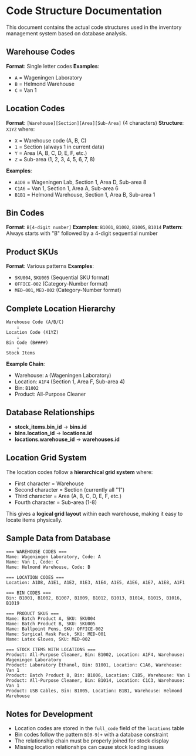 # Code Structure Documentation

This document contains the actual code structures used in the inventory management system based on database analysis.

## Warehouse Codes
**Format**: Single letter codes
**Examples**: 
- `A` = Wageningen Laboratory
- `B` = Helmond Warehouse  
- `C` = Van 1

## Location Codes
**Format**: `[Warehouse][Section][Area][Sub-Area]` (4 characters)
**Structure**: `X1YZ` where:
- `X` = Warehouse code (A, B, C)
- `1` = Section (always 1 in current data)
- `Y` = Area (A, B, C, D, E, F, etc.)
- `Z` = Sub-area (1, 2, 3, 4, 5, 6, 7, 8)

**Examples**:
- `A1D8` = Wageningen Lab, Section 1, Area D, Sub-area 8
- `C1A6` = Van 1, Section 1, Area A, Sub-area 6
- `B1B1` = Helmond Warehouse, Section 1, Area B, Sub-area 1

## Bin Codes
**Format**: `B[4-digit number]`
**Examples**: `B1001`, `B1002`, `B1005`, `B1014`
**Pattern**: Always starts with "B" followed by a 4-digit sequential number

## Product SKUs
**Format**: Various patterns
**Examples**:
- `SKU004`, `SKU005` (Sequential SKU format)
- `OFFICE-002` (Category-Number format)
- `MED-001`, `MED-002` (Category-Number format)

## Complete Location Hierarchy
```
Warehouse Code (A/B/C) 
    ↓
Location Code (X1YZ) 
    ↓  
Bin Code (B####)
    ↓
Stock Items
```

**Example Chain**:
- Warehouse: `A` (Wageningen Laboratory)
- Location: `A1F4` (Section 1, Area F, Sub-area 4)
- Bin: `B1002`
- Product: All-Purpose Cleaner

## Database Relationships
- **stock_items.bin_id** → **bins.id**
- **bins.location_id** → **locations.id**
- **locations.warehouse_id** → **warehouses.id**

## Location Grid System
The location codes follow a **hierarchical grid system** where:
- First character = Warehouse
- Second character = Section (currently all "1")
- Third character = Area (A, B, C, D, E, F, etc.)
- Fourth character = Sub-area (1-8)

This gives a **logical grid layout** within each warehouse, making it easy to locate items physically.

## Sample Data from Database
```
=== WAREHOUSE CODES ===
Name: Wageningen Laboratory, Code: A
Name: Van 1, Code: C
Name: Helmond Warehouse, Code: B

=== LOCATION CODES ===
Location: A1D8, A1E1, A1E2, A1E3, A1E4, A1E5, A1E6, A1E7, A1E8, A1F1

=== BIN CODES ===
Bin: B1001, B1002, B1007, B1009, B1012, B1013, B1014, B1015, B1016, B1019

=== PRODUCT SKUS ===
Name: Batch Product A, SKU: SKU004
Name: Batch Product B, SKU: SKU005
Name: Ballpoint Pens, SKU: OFFICE-002
Name: Surgical Mask Pack, SKU: MED-001
Name: Latex Gloves, SKU: MED-002

=== STOCK ITEMS WITH LOCATIONS ===
Product: All-Purpose Cleaner, Bin: B1002, Location: A1F4, Warehouse: Wageningen Laboratory
Product: Laboratory Ethanol, Bin: B1001, Location: C1A6, Warehouse: Van 1
Product: Batch Product B, Bin: B1006, Location: C1B5, Warehouse: Van 1
Product: All-Purpose Cleaner, Bin: B1014, Location: C1C3, Warehouse: Van 1
Product: USB Cables, Bin: B1005, Location: B1B1, Warehouse: Helmond Warehouse
```

## Notes for Development
- Location codes are stored in the `full_code` field of the `locations` table
- Bin codes follow the pattern `B[0-9]+` with a database constraint
- The relationship chain must be properly joined for stock display
- Missing location relationships can cause stock loading issues
